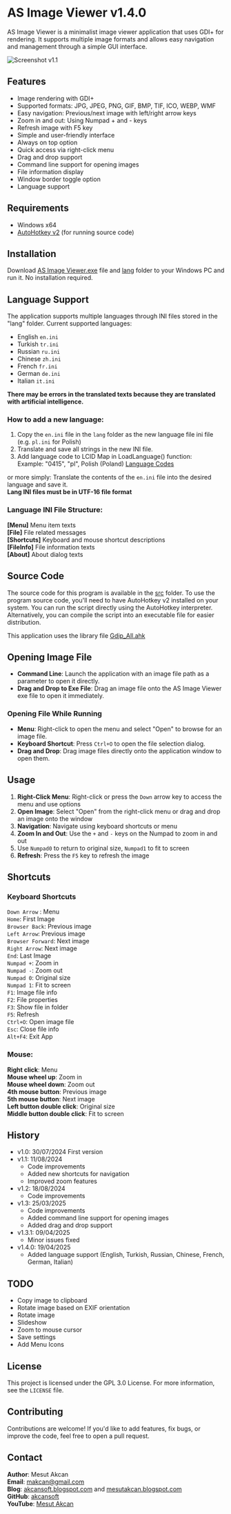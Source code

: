 # AS Image Viewer v1.4.0

AS Image Viewer is a minimalist image viewer application that uses GDI+ for rendering. It supports multiple image formats and allows easy navigation and management through a simple GUI interface.

![Screenshot v1.1](https://github.com/akcansoft/AS-Image-Viewer/blob/main/src/ss-v1.1.jpg "Screenshot v1.1")

## Features

- Image rendering with GDI+
- Supported formats: JPG, JPEG, PNG, GIF, BMP, TIF, ICO, WEBP, WMF
- Easy navigation: Previous/next image with left/right arrow keys
- Zoom in and out: Using Numpad + and - keys
- Refresh image with F5 key
- Simple and user-friendly interface
- Always on top option
- Quick access via right-click menu
- Drag and drop support
- Command line support for opening images
- File information display
- Window border toggle option
- Language support

## Requirements

- Windows x64
- [AutoHotkey v2](https://www.autohotkey.com/) (for running source code)

## Installation

Download [AS Image Viewer.exe](https://github.com/akcansoft/AS-Image-Viewer/blob/main/src/AS%20Image%20Viewer.exe) file and [lang](https://github.com/akcansoft/AS-Image-Viewer/tree/main/src/lang) folder to your Windows PC and run it. No installation required.

## Language Support

The application supports multiple languages through INI files stored in the "lang" folder.
Current supported languages:
- English `en.ini`
- Turkish `tr.ini`
- Russian `ru.ini`
- Chinese `zh.ini`
- French `fr.ini`
- German `de.ini`
- Italian `it.ini`

**There may be errors in the translated texts because they are translated with artificial intelligence.**

### How to add a new language:
1. Copy the `en.ini` file in the `lang` folder as the new language file ini file (e.g. `pl.ini` for Polish)
2. Translate and save all strings in the new INI file.
3. Add language code to LCID Map in LoadLanguage() function:\
Example: "0415", "pl", Polish (Poland)
[Language Codes](https://www.autohotkey.com/docs/v2/misc/Languages.htm)

or more simply:
Translate the contents of the `en.ini` file into the desired language and save it.\
**Lang INI files must be in UTF-16 file format**

### Language INI File Structure:
**[Menu]** Menu item texts\
**[File]** File related messages\
**[Shortcuts]** Keyboard and mouse shortcut descriptions\
**[FileInfo]** File information texts\
**[About]** About dialog texts

## Source Code

The source code for this program is available in the [src](https://github.com/akcansoft/AS-Image-Viewer/tree/main/src) folder. To use the program source code, you'll need to have AutoHotkey v2 installed on your system. You can run the script directly using the AutoHotkey interpreter. Alternatively, you can compile the script into an executable file for easier distribution.

This application uses the library file [Gdip_All.ahk](https://github.com/buliasz/AHKv2-Gdip/blob/master/Gdip_All.ahk)

## Opening Image File

- **Command Line**: Launch the application with an image file path as a parameter to open it directly.
- **Drag and Drop to Exe File**: Drag an image file onto the AS Image Viewer exe file to open it immediately.

### Opening File While Running

- **Menu**: Right-click to open the menu and select "Open" to browse for an image file.
- **Keyboard Shortcut**: Press `Ctrl+O` to open the file selection dialog.
- **Drag and Drop**: Drag image files directly onto the application window to open them.

## Usage

1. **Right-Click Menu**: Right-click or press the `Down` arrow key to access the menu and use options
2. **Open Image**: Select "Open" from the right-click menu or drag and drop an image onto the window
3. **Navigation**: Navigate using keyboard shortcuts or menu
4. **Zoom In and Out**: Use the `+` and `-` keys on the Numpad to zoom in and out
5. Use `Numpad0` to return to original size, `Numpad1` to fit to screen
6. **Refresh**: Press the `F5` key to refresh the image

## Shortcuts

### Keyboard Shortcuts

`Down Arrow` : Menu\
`Home`: First Image\
`Browser Back`: Previous image\
`Left Arrow`: Previous image\
`Browser Forward`: Next image\
`Right Arrow`: Next image\
`End`: Last Image\
`Numpad +`: Zoom in\
`Numpad -`: Zoom out\
`Numpad 0`: Original size\
`Numpad 1`: Fit to screen\
`F1`: Image file info\
`F2`: File properties\
`F3`: Show file in folder\
`F5`: Refresh\
`Ctrl+O`: Open image file\
`Esc`: Close file info\
`Alt+F4`: Exit App

### Mouse:

**Right click**: Menu\
**Mouse wheel up**: Zoom in\
**Mouse wheel down**: Zoom out\
**4th mouse button**: Previous image\
**5th mouse button**: Next image\
**Left button double click**: Original size\
**Middle button double click**: Fit to screen

## History

- v1.0: 30/07/2024 First version
- v1.1: 11/08/2024
  - Code improvements
  - Added new shortcuts for navigation
  - Improved zoom features
- v1.2: 18/08/2024
  - Code improvements
- v1.3: 25/03/2025
  - Code improvements
  - Added command line support for opening images
  - Added drag and drop support
- v1.3.1: 09/04/2025
  - Minor issues fixed
- v1.4.0: 19/04/2025
  - Added language support (English, Turkish, Russian, Chinese, French, German, Italian)

## TODO
- Copy image to clipboard
- Rotate image based on EXIF orientation
- Rotate image
- Slideshow
- Zoom to mouse cursor
- Save settings
- Add Menu Icons

## License

This project is licensed under the GPL 3.0 License. For more information, see the `LICENSE` file.

## Contributing

Contributions are welcome! If you'd like to add features, fix bugs, or improve the code, feel free to open a pull request.

## Contact

**Author**: Mesut Akcan\
**Email**: <makcan@gmail.com>\
**Blog**: [akcansoft.blogspot.com](http://akcansoft.blogspot.com) and [mesutakcan.blogspot.com](http://mesutakcan.blogspot.com)\
**GitHub**: [akcansoft](http://github.com/akcansoft)\
**YouTube**: [Mesut Akcan](http://youtube.com/mesutakcan)
